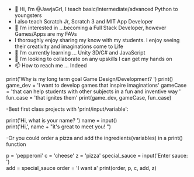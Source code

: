 - 👋 Hi, I’m @JawjaGrl, I teach basic/intermediate/advanced Python to youngsters
- I also teach Scratch Jr, Scratch 3 and MIT App Developer
- 👀 I’m interested in ...becoming a Full Stack Developer, however Games/Apps are my FAVs
- I thoroughly enjoy sharing my know with my students. I enjoy seeing their creativity and imaginations come to Life
- 🌱 I’m currently learning ... Unity 3D/C# and JavaScript
- 💞️ I’m looking to collaborate on any upskills I can get my hands on
- 📫 How to reach me ... Indeed

<!---
JawjaGrl/JawjaGrl is a ✨ special ✨ repository because its `README.md` (this file) appears on your GitHub profile.
You can click the Preview link to take a look at your changes.
--->
print('Why is my long term goal Game Design/Development? ') 
print() 
game_dev = 'I want to develop games that inspire imaginations' 
gameCase = 'that can help students with other subjects in a fun and inventive way '
fun_case = 'that ignites them'
print(game_dev, gameCase, fun_case)  

-Best first class projects with 'print/input/variable': 

print('Hi,  what is your name?  ') 
name = input()  
print('Hi,', name + "it's great to meet you! ")

-Or you could order a pizza and add the ingredients(variables) in a print() function

p = 'pepperoni'
c = 'cheese' 
z = 'pizza' 
special_sauce = input('Enter sauce:  ')  
add = special_sauce
order = 'I want a' 
print(order, p, c, add, z) 
